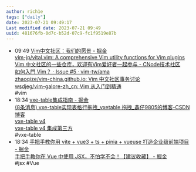 ```yaml
---
author: rich1e
tags: ["daily"]
date: 2023-07-21 09:49:17
Last modified date: 2023-07-21 09:49
uuid: 481676fb-0d7c-b52d-07c9-fc1f9519e87b
---
```


- 09:49 [Vim中文社区：我们的愿景 - 掘金](https://juejin.cn/post/6844903586913058830)<br>[vim-jp/vital.vim: A comprehensive Vim utility functions for Vim plugins](https://github.com/vim-jp/vital.vim)<br>[Vim 中文社区的一些仓库，欢迎有Vim爱好者一起参与 - CNode技术社区](https://cnodejs.org/topic/5ad68ca7a7d228c16b986e08)<br>[如何入門 Vim？ · Issue #5 · vim-tw/ama](https://github.com/vim-tw/ama/issues/5)<br>[zhaoqize/vim-china.github.io: Vim 中文社区事务讨论](https://github.com/zhaoqize/vim-china.github.io)<br>[wsdjeg/vim-galore-zh_cn: Vim 从入门到精通](https://github.com/wsdjeg/vim-galore-zh_cn)<br>#vim
- 18:34 [vxe-table集成指南 - 掘金](https://juejin.cn/post/7125610742283239438)<br>[(8条消息) vxe-table实现表格行拖拽_vxetable 拖拽_鑫仔9805的博客-CSDN博客](https://blog.csdn.net/weixin_44427998/article/details/127278549)<br>[vxe-table v4](https://vxetable.cn/#/table/menus/api)<br>[vxe-table v4 集成第三方](https://vxetable.cn/other4/#/table/other/sortableColumn)<br>#vxe-table
- 18:34 [手把手教你用 vite + vue3 + ts + pinia + vueuse 打造企业级前端项目 - 掘金](https://juejin.cn/post/7079785777692934174#heading-20)<br>[手把手教你在 Vue 中使用 JSX，不怕学不会！【建议收藏】 - 掘金](https://juejin.cn/post/7009930264742723591#heading-0)<br>#jsx #Vue